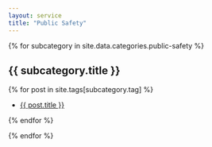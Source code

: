 ```yaml
---
layout: service
title: "Public Safety"
---
```


{% for subcategory in site.data.categories.public-safety %}

<h2>{{ subcategory.title }}</h2>

{% for post in site.tags[subcategory.tag] %}
<ul>
	<li><a href="{{ post.url }}">{{ post.title }}</a></li>
</ul>

{% endfor %}

{% endfor %}

<!-- 
##Crime Statistics and Maps

- [link](#)
- [link](#)
- [link](#)

##Emergency Services

- [link](#)
- [link](#)

##Prisons &amp; Inmate Support

- [link](#)
- [link](#)

##Report an issue or crime

- [link](#)

##Vehicle accidents &amp; violations

- [link](#)

##Victim Assistance -->

